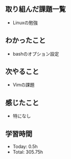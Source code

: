 ## 取り組んだ課題一覧
- Linuxの勉強
## わかったこと
- bashのオプション設定
## 次やること
- Vimの課題
## 感じたこと
- 特になし
## 学習時間
- Today: 0.5h
- Total: 305.75h
